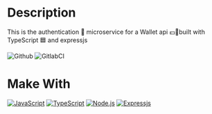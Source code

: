 # Description
This is the authentication 🔑 microservice for a Wallet api 💵🤑built with TypeScript 🟦 and expressjs

![Github](https://github.com/zearkiatos/wallet-auth-api/actions/workflows/action.yml/badge.svg)
![GitlabCI](https://gitlab.com/caprilespe/wallet-auth-api/badges/develop/pipeline.svg)

# Make With

[![JavaScript](https://img.shields.io/badge/javascript-ead547?style=for-the-badge&logo=javascript&logoColor=white&labelColor=000000)]()
[![TypeScript](https://img.shields.io/badge/TypeScript-2f72bc?style=for-the-badge&logo=typescript&logoColor=white&labelColor=000000)]()
[![Node.js](https://img.shields.io/badge/node.js-76c339?style=for-the-badge&logo=node.js&logoColor=white&labelColor=000000)]()
[![Expressjs](https://img.shields.io/badge/Expressjs-444444?style=for-the-badge&logo=Express&logoColor=white&labelColor=000000)]()